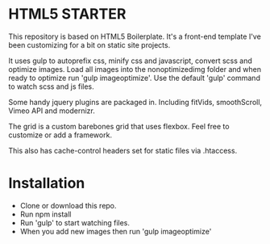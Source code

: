 HTML5 STARTER
===

This repository is based on HTML5 Boilerplate. It's a front-end template I've been customizing for a bit on static site projects.

It uses gulp to autoprefix css, minify css and javascript, convert scss and optimize images. Load all images into the nonoptimizedimg folder and when ready to optimize run 'gulp imageoptimize'. Use the default 'gulp' command to watch scss and js files.

Some handy jquery plugins are packaged in. Including fitVids, smoothScroll, Vimeo API and modernizr.

The grid is a custom barebones grid that uses flexbox. Feel free to customize or add a framework.

This also has cache-control headers set for static files via .htaccess.

Installation
===

- Clone or download this repo.
- Run npm install
- Run 'gulp' to start watching files.
- When you add new images then run 'gulp imageoptimize'

